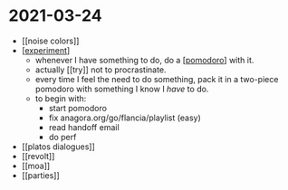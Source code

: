 # 2021-03-24

- [[noise colors]]
- [[experiment]]
  - whenever I have something to do, do a [[pomodoro]] with it.
  - actually [[try]] not to procrastinate.
  - every time I feel the need to do something, pack it in a two-piece pomodoro with something I know I *have* to do.
  - to begin with:
    - start pomodoro
    - fix anagora.org/go/flancia/playlist (easy)
    - read handoff email
    - do perf
- [[platos dialogues]]
- [[revolt]]
- [[moa]]
- [[parties]]

[//begin]: # "Autogenerated link references for markdown compatibility"
[experiment]: ../experiment "Experiment"
[pomodoro]: ../pomodoro "Pomodoro"
[//end]: # "Autogenerated link references"
